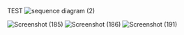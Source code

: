 TEST 
![sequence diagram (2)](https://github.com/user-attachments/assets/b7feaaf3-10da-44fd-abec-956008936cf0)


![Screenshot (185)](https://github.com/user-attachments/assets/57d0de9f-0aec-4c2c-b12f-1d65d116954a)
![Screenshot (186)](https://github.com/user-attachments/assets/1954b93f-a0e5-44b3-b441-4e1b6372453a)
![Screenshot (191)](https://github.com/user-attachments/assets/021ba51d-6aa4-49c8-8cb2-9a4b336ab3f5)
